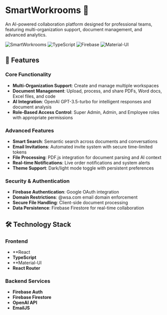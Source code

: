 # SmartWorkrooms 🚀

An AI-powered collaboration platform designed for professional teams, featuring multi-organization support, document management, and advanced analytics.

![SmartWorkrooms](https://img.shields.io/badge/React-18.2.0-blue) ![TypeScript](https://img.shields.io/badge/TypeScript-4.9.5-blue) ![Firebase](https://img.shields.io/badge/Firebase-9.0+-orange) ![Material-UI](https://img.shields.io/badge/Material--UI-5.0+-purple)

## 🌟 Features

### Core Functionality
- **Multi-Organization Support**: Create and manage multiple workspaces
- **Document Management**: Upload, process, and share PDFs, Word docs, Excel files, and code
- **AI Integration**: OpenAI GPT-3.5-turbo for intelligent responses and document analysis
- **Role-Based Access Control**: Super Admin, Admin, and Employee roles with appropriate permissions

### Advanced Features
- **Smart Search**: Semantic search across documents and conversations
- **Email Invitations**: Automated invite system with secure time-limited tokens
- **File Processing**: PDF.js integration for document parsing and AI context
- **Real-time Notifications**: Live order notifications and system alerts
- **Theme Support**: Dark/light mode toggle with persistent preferences

### Security & Authentication
- **Firebase Authentication**: Google OAuth integration
- **Domain Restrictions**: @wsa.com email domain enforcement
- **Secure File Handling**: Client-side document processing
- **Data Persistence**: Firebase Firestore for real-time collaboration

## 🛠️ Technology Stack

### Frontend
- **React
- **TypeScript** 
- **Material-UI
- **React Router**

### Backend Services
- **Firebase Auth**
- **Firebase Firestore** 
- **OpenAI API** 
- **EmailJS** 
